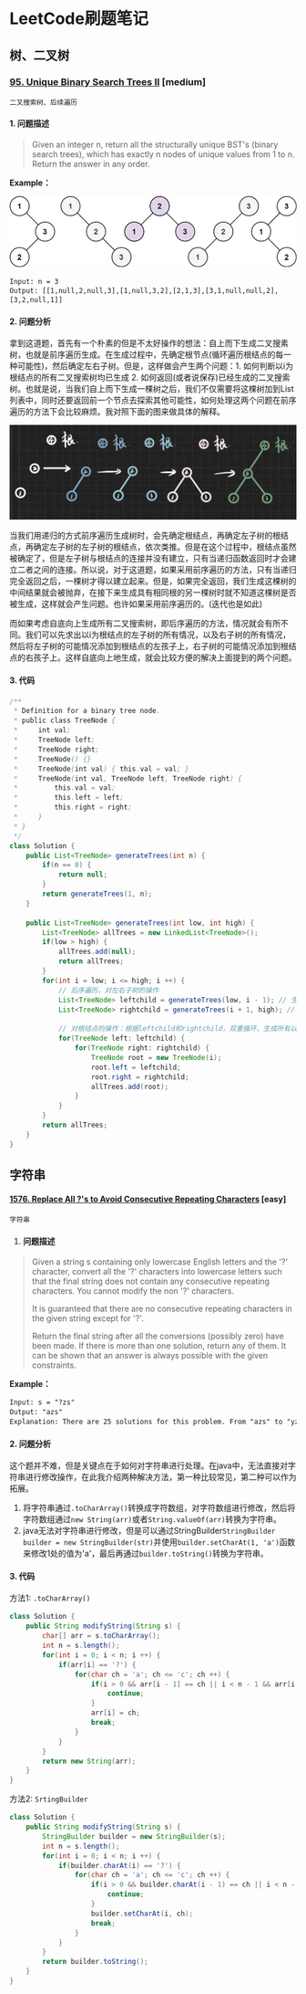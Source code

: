# LeetCode刷题笔记

## 树、二叉树

### [95. Unique Binary Search Trees II](https://leetcode-cn.com/problems/unique-binary-search-trees-ii/) [medium]

`二叉搜索树、后续遍历` 

#### 1. 问题描述

> Given an integer n, return all the structurally unique BST's (binary search trees), which has exactly n nodes of unique values from 1 to n. Return the answer in any order.

**Example：**

<img src="Figure/LeetcodeNote/95_1.jpeg" style="zoom:80%;" />

```
Input: n = 3
Output: [[1,null,2,null,3],[1,null,3,2],[2,1,3],[3,1,null,null,2],[3,2,null,1]]
```

#### 2. 问题分析

​	拿到这道题，首先有一个朴素的但是不太好操作的想法：自上而下生成二叉搜素树，也就是前序遍历生成。在生成过程中，先确定根节点(循环遍历根结点的每一种可能性)，然后确定左右子树。但是，这样做会产生两个问题：1. 如何判断以i为根结点的所有二叉搜索树均已生成 2. 如何返回(或者说保存)已经生成的二叉搜索树。也就是说，当我们自上而下生成一棵树之后，我们不仅需要将这棵树加到List列表中，同时还要返回前一个节点去探索其他可能性，如何处理这两个问题在前序遍历的方法下会比较麻烦。我对照下面的图来做具体的解释。

<img src="Figure/LeetcodeNote/95_2.jpeg" style="zoom:80%;" />

​	当我们用递归的方式前序遍历生成树时，会先确定根结点，再确定左子树的根结点，再确定左子树的左子树的根结点，依次类推。但是在这个过程中，根结点虽然被确定了，但是左子树与根结点的连接并没有建立，只有当递归函数返回时才会建立二者之间的连接。所以说，对于这道题，如果采用前序遍历的方法，只有当递归完全返回之后，一棵树才得以建立起来。但是，如果完全返回，我们生成这棵树的中间结果就会被抛弃，在接下来生成具有相同根的另一棵树时就不知道这棵树是否被生成，这样就会产生问题。也许如果采用前序遍历的。(迭代也是如此)

​	而如果考虑自底向上生成所有二叉搜索树，即后序遍历的方法，情况就会有所不同。我们可以先求出以i为根结点的左子树的所有情况，以及右子树的所有情况，然后将左子树的可能情况添加到根结点的左孩子上，右子树的可能情况添加到根结点的右孩子上。这样自底向上地生成，就会比较方便的解决上面提到的两个问题。

#### 3. 代码

```java
/**
 * Definition for a binary tree node.
 * public class TreeNode {
 *     int val;
 *     TreeNode left;
 *     TreeNode right;
 *     TreeNode() {}
 *     TreeNode(int val) { this.val = val; }
 *     TreeNode(int val, TreeNode left, TreeNode right) {
 *         this.val = val;
 *         this.left = left;
 *         this.right = right;
 *     }
 * }
 */
class Solution {
    public List<TreeNode> generateTrees(int n) {
        if(n == 0) {
            return null;
        }
        return generateTrees(1, n);
    }
    
    public List<TreeNode> generateTrees(int low, int high) {
        List<TreeNode> allTrees = new LinkedList<TreeNode>();
        if(low > high) {
            allTrees.add(null);
            return allTrees;
        }
        for(int i = low; i <= high; i ++) {
            // 后序遍历，对左右子树的操作
            List<TreeNode> leftchild = generateTrees(low, i - 1); // 生成某一节点左子树的所有情况，存储在List内
            List<TreeNode> rightchild = generateTrees(i + 1, high); // 生成某一节点右子树的所有情况，存储在List内
            
            // 对根结点的操作：根据leftchild和rightchild，双重循环，生成所有以i为根结点的可能的子树。
            for(TreeNode left: leftchild) {
                for(TreeNode right: rightchild) {
                    TreeNode root = new TreeNode(i);
                    root.left = leftchild;
                    root.right = rightchild;
                    allTrees.add(root);
                }
            }
        }
        return allTrees;
    }
}
```



## 字符串

#### [1576. Replace All ?'s to Avoid Consecutive Repeating Characters](https://leetcode-cn.com/problems/replace-all-s-to-avoid-consecutive-repeating-characters/) [easy]

`字符串`

1. #### 问题描述

> Given a string s containing only lowercase English letters and the '?' character, convert all the '?' characters into lowercase letters such that the final string does not contain any consecutive repeating characters. You cannot modify the non '?' characters.
>
> It is guaranteed that there are no consecutive repeating characters in the given string except for '?'.
>
> Return the final string after all the conversions (possibly zero) have been made. If there is more than one solution, return any of them. It can be shown that an answer is always possible with the given constraints.

**Example：**

```txt
Input: s = "?zs"
Output: "azs"
Explanation: There are 25 solutions for this problem. From "azs" to "yzs", all are valid. Only "z" is an invalid modification as the string will consist of consecutive repeating characters in "zzs".
```

#### 2. 问题分析

​	这个题并不难，但是关键点在于如何对字符串进行处理。在java中，无法直接对字符串进行修改操作，在此我介绍两种解决方法，第一种比较常见，第二种可以作为拓展。

1. 将字符串通过`.toCharArray()`转换成字符数组，对字符数组进行修改，然后将字符数组通过`new String(arr)`或者`String.valueOf(arr)`转换为字符串。
2. java无法对字符串进行修改，但是可以通过StringBuilder`StringBuilder builder = new StringBuilder(str)`并使用`builder.setCharAt(1, 'a')`函数来修改1处的值为'a'，最后再通过`builder.toString()`转换为字符串。

#### 3. 代码

方法1: `.toCharArray()`

```java
class Solution {
    public String modifyString(String s) {
        char[] arr = s.toCharArray();
        int n = s.length();
        for(int i = 0; i < n; i ++) {
            if(arr[i] == '?') {
                for(char ch = 'a'; ch <= 'c'; ch ++) {
                    if(i > 0 && arr[i - 1] == ch || i < n - 1 && arr[i + 1] == ch) {
                        continue;
                    }
                    arr[i] = ch;
                    break;
                }
            }
        }
        return new String(arr);
    }
}
```



方法2: `SrtingBuilder`

```java
class Solution {
    public String modifyString(String s) {
        StringBuilder builder = new StringBuilder(s);
        int n = s.length();
        for(int i = 0; i < n; i ++) {
            if(builder.charAt(i) == '?') {
                for(char ch = 'a'; ch <= 'c'; ch ++) {
                    if(i > 0 && builder.charAt(i - 1) == ch || i < n - 1 && builder.charAt(i + 1) == ch) {
                        continue;
                    }
                    builder.setCharAt(i, ch);
                    break;
                }
            }
        }
        return builder.toString();
    }
}
```

